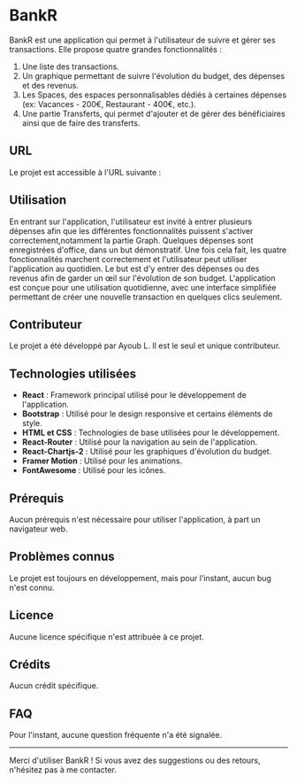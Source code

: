 # BankR

BankR est une application qui permet à l'utilisateur de suivre et gérer ses transactions. Elle propose quatre grandes fonctionnalités :
1. Une liste des transactions.
2. Un graphique permettant de suivre l'évolution du budget, des dépenses et des revenus.
3. Les Spaces, des espaces personnalisables dédiés à certaines dépenses (ex: Vacances - 200€, Restaurant - 400€, etc.).
4. Une partie Transferts, qui permet d'ajouter et de gérer des bénéficiaires ainsi que de faire des transferts.

## URL

Le projet est accessible à l'URL suivante : 

## Utilisation

En entrant sur l'application, l'utilisateur est invité à entrer plusieurs dépenses afin que les différentes fonctionnalités puissent s'activer correctement,notamment la partie Graph. Quelques dépenses sont enregistrées d'office, dans un but démonstratif. Une fois cela fait, les quatre fonctionnalités marchent correctement et l'utilisateur peut utiliser l'application au quotidien. Le but est d'y entrer des dépenses ou des revenus afin de garder un œil sur l'évolution de son budget. L'application est conçue pour une utilisation quotidienne, avec une interface simplifiée permettant de créer une nouvelle transaction en quelques clics seulement.

## Contributeur

Le projet a été développé par Ayoub L. Il est le seul et unique contributeur.

## Technologies utilisées

- **React** : Framework principal utilisé pour le développement de l'application.
- **Bootstrap** : Utilisé pour le design responsive et certains éléments de style.
- **HTML et CSS** : Technologies de base utilisées pour le développement.
- **React-Router** : Utilisé pour la navigation au sein de l'application.
- **React-Chartjs-2** : Utilisé pour les graphiques d'évolution du budget.
- **Framer Motion** : Utilisé pour les animations.
- **FontAwesome** : Utilisé pour les icônes.

## Prérequis

Aucun prérequis n'est nécessaire pour utiliser l'application, à part un navigateur web.

## Problèmes connus

Le projet est toujours en développement, mais pour l'instant, aucun bug n'est connu.

## Licence

Aucune licence spécifique n'est attribuée à ce projet.

## Crédits

Aucun crédit spécifique.

## FAQ

Pour l'instant, aucune question fréquente n'a été signalée.

---

Merci d'utiliser BankR ! Si vous avez des suggestions ou des retours, n'hésitez pas à me contacter.
